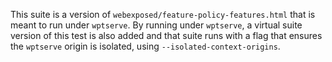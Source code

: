 This suite is a version of `webexposed/feature-policy-features.html` that
is meant to run under `wptserve`. By running under `wptserve`, a virtual
suite version of this test is also added and that suite runs with a flag
that ensures the `wptserve` origin is isolated, using
`--isolated-context-origins`.
